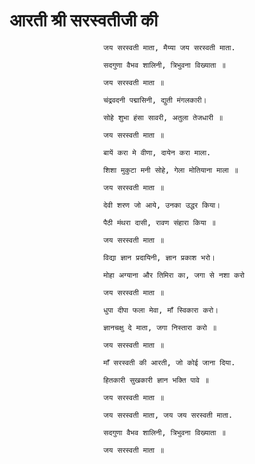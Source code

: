 # आरती श्री सरस्वतीजी की

                         जय सरस्वती माता, मैय्या जय सरस्वती माता.

                         सदगुणा वैभव शालिनी, त्रिभुवना विख्याता ॥

                         जय सरस्वती माता ॥

                         चंद्रवदनी पद्मासिनी, द्युती मंगलकारी।

                         सोहे शुभा हंसा सावरी, अतुला तेजधारी ॥

                         जय सरस्वती माता ॥

                         बायें करा मे वीणा, दायेन करा माला.

                         शिशा मुकुटा मनी सोहे, गेला मोतियाना माला ॥

                         जय सरस्वती माता ॥

                         देवी शरण जो आये, उनका उद्धर किया।

                         पैठी मंथरा दासी, रावण संहारा किया ॥

                         जय सरस्वती माता ॥

                         विद्या ज्ञान प्रदायिनी, ज्ञान प्रकाश भरो।

                         मोहा अग्याना और तिमिरा का, जगा से नशा करो

                         जय सरस्वती माता ॥

                         धुपा दीपा फला मेवा, माँ स्विकारा करो।

                         ज्ञानचक्षु दे माता, जगा निस्तारा करो ॥

                         जय सरस्वती माता ॥

                         माँ सरस्वती की आरती, जो कोई जाना दिया.

                         हितकारी सुखकारी ज्ञान भक्ति पावे ॥

                         जय सरस्वती माता ॥

                         जय सरस्वती माता, जय जय सरस्वती माता.

                         सदगुणा वैभव शालिनी, त्रिभुवना विख्याता ॥

                         जय सरस्वती माता ॥